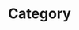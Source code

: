 ---
title: "Category"
layout: categories
permalink: /categories/
sidebar :
    nav : "docs"
sidebar_main: true
---
